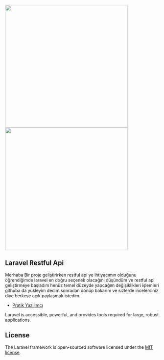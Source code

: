 <a align="center" href="https://laravel.com/"><img  align="center" src="https://res.cloudinary.com/dtfbvvkyp/image/upload/v1566331377/laravel-logolockup-cmyk-red.svg" width="400"></a>
<a align="center" href="https://wwwpratikyazilimci.com"><img src="https://www.pratikyazilimci.com/images/site/logo2.png" width="400"></a>


## Laravel Restful Api

Merhaba Bir proje geliştirirken restful api ye ihtiyacımın olduğunu öğrendiğimde laravel en doğru seçenek olacağını düşündüm ve restful api geliştirmeye başladım henüz temel düzeyde yapcağım değişiklikleri işlemleri githuba da yükleyim dedim sonradan dönüp bakarım ve sizlerde incelersiniz diye herkese açık paylaşmak istedim.

- [Pratik Yazılımcı](https://www.pratikyazilimci.com)


Laravel is accessible, powerful, and provides tools required for large, robust applications.

## License

The Laravel framework is open-sourced software licensed under the [MIT license](https://opensource.org/licenses/MIT).
